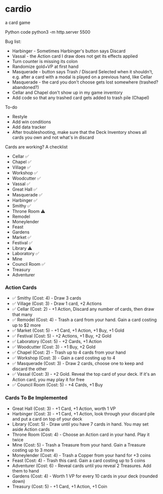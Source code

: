 # cardio
a card game

Python code
python3 -m http.server 5500


Bug list: 
* Harbinger - Sometimes Harbinger's button says Discard
* Vassal - the Action card I draw does not get its effects applied
* Turn counter is missing its colon
* Randomize gold+VP at first hand
* Masquerade - button says Trash / Discard Selected when it shouldn't, e.g. after a card with a modal is played on a previous hand, like Cellar
* Masquerade - the card you don't choose gets lost somewhere (trashed? abandoned?)
* Cellar and Chapel don't show up in my game inventory
* Add code so that any trashed card gets added to trash pile (Chapel)

To-do
* Restyle 
* Add win conditions
* Add data tracker
* After troubleshooting, make sure that the Deck Inventory shows all cards you own and not what's in discard

Cards are working? A checklist

* Cellar ✅
* Chapel ✅
* Village ✅
* Workshop ✅
* Woodcutter ✅
* Vassal ✅
* Great Hall ✅
* Masquerade ✅
* Harbinger ✅
* Smithy ✅
* Throne Room ⚠️
* Remodel
* Moneylender
* Feast
* Gardens
* Market ✅
* Festival ✅
* Library ⚠️
* Laboratory ✅
* Mine
* Council Room ✅
* Treasury
* Adventurer

### Action Cards
- ✅ Smithy (Cost: 4) - Draw 3 cards
- ✅ Village (Cost: 3) - Draw 1 card, +2 Actions
- ✅ Cellar (Cost: 2) - +1 Action, Discard any number of cards, then draw that many
- ✅ Remodel (Cost: 4) - Trash a card from your hand. Gain a card costing up to $2 more
- ✅ Market (Cost: 5) - +1 Card, +1 Action, +1 Buy, +1 Gold
- ✅ Festival (Cost: 5) - +2 Actions, +1 Buy, +2 Gold
- ✅ Laboratory (Cost: 5) - +2 Cards, +1 Action
- ✅ Woodcutter (Cost: 3) - +1 Buy, +2 Gold
- ✅ Chapel (Cost: 2) - Trash up to 4 cards from your hand
- ✅ Workshop (Cost: 3) - Gain a card costing up to 4
- ✅ Masquerade (Cost: 3) - Draw 2 cards, choose one to keep and discard the other
- ✅ Vassal (Cost: 3) - +2 Gold. Reveal the top card of your deck. If it's an Action card, you may play it for free
- ✅ Council Room (Cost: 5) - +4 Cards, +1 Buy

### Cards To Be Implemented
- Great Hall (Cost: 3) - +1 Card, +1 Action, worth 1 VP
- Harbinger (Cost: 3) - +1 Card, +1 Action, look through your discard pile and put a card on top of your deck
- Library (Cost: 5) - Draw until you have 7 cards in hand. You may set aside Action cards
- Throne Room (Cost: 4) - Choose an Action card in your hand. Play it twice
- Mine (Cost: 5) - Trash a Treasure from your hand. Gain a Treasure costing up to 3 more
- Moneylender (Cost: 4) - Trash a Copper from your hand for +3 coins
- Feast (Cost: 4) - Trash this card. Gain a card costing up to 5 coins
- Adventurer (Cost: 6) - Reveal cards until you reveal 2 Treasures. Add them to hand
- Gardens (Cost: 4) - Worth 1 VP for every 10 cards in your deck (rounded down)
- Treasury (Cost: 5) - +1 Card, +1 Action, +1 Coin